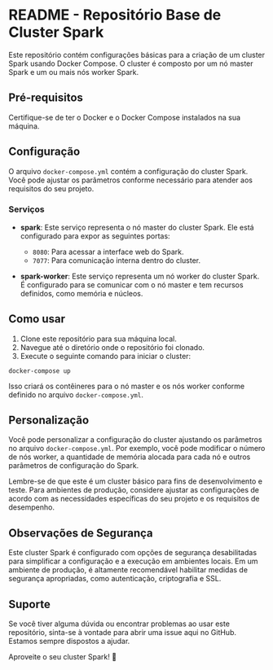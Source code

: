 # README - Repositório Base de Cluster Spark

Este repositório contém configurações básicas para a criação de um cluster Spark usando Docker Compose. O cluster é composto por um nó master Spark e um ou mais nós worker Spark.

## Pré-requisitos

Certifique-se de ter o Docker e o Docker Compose instalados na sua máquina.

## Configuração

O arquivo `docker-compose.yml` contém a configuração do cluster Spark. Você pode ajustar os parâmetros conforme necessário para atender aos requisitos do seu projeto.

### Serviços

- **spark**: Este serviço representa o nó master do cluster Spark. Ele está configurado para expor as seguintes portas:
  - `8080`: Para acessar a interface web do Spark.
  - `7077`: Para comunicação interna dentro do cluster.

- **spark-worker**: Este serviço representa um nó worker do cluster Spark. É configurado para se comunicar com o nó master e tem recursos definidos, como memória e núcleos.

## Como usar

1. Clone este repositório para sua máquina local.
2. Navegue até o diretório onde o repositório foi clonado.
3. Execute o seguinte comando para iniciar o cluster:

```
docker-compose up
```

Isso criará os contêineres para o nó master e os nós worker conforme definido no arquivo `docker-compose.yml`.

## Personalização

Você pode personalizar a configuração do cluster ajustando os parâmetros no arquivo `docker-compose.yml`. Por exemplo, você pode modificar o número de nós worker, a quantidade de memória alocada para cada nó e outros parâmetros de configuração do Spark.

Lembre-se de que este é um cluster básico para fins de desenvolvimento e teste. Para ambientes de produção, considere ajustar as configurações de acordo com as necessidades específicas do seu projeto e os requisitos de desempenho.

## Observações de Segurança

Este cluster Spark é configurado com opções de segurança desabilitadas para simplificar a configuração e a execução em ambientes locais. Em um ambiente de produção, é altamente recomendável habilitar medidas de segurança apropriadas, como autenticação, criptografia e SSL.

## Suporte

Se você tiver alguma dúvida ou encontrar problemas ao usar este repositório, sinta-se à vontade para abrir uma issue aqui no GitHub. Estamos sempre dispostos a ajudar.

Aproveite o seu cluster Spark! 🚀